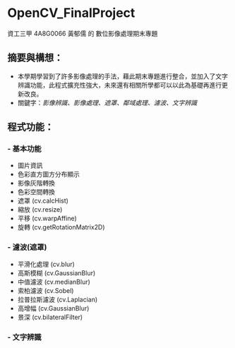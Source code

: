 # OpenCV_FinalProject
資工三甲 4A8G0066 黃郁儒 的 數位影像處理期末專題


## 摘要與構想：
* 本學期學習到了許多影像處理的手法，藉此期末專題進行整合，並加入了文字辨識功能，此程式擴充性強大，未來還有相關所學都可以以此為基礎再進行更新改良。
* 關鍵字：_影像辨識、影像處理、遮罩、鄰域處理、濾波、文字辨識_


## 程式功能：

### - 基本功能
* 圖片資訊
* 色彩直方圖方分布顯示
* 影像灰階轉換
* 色彩空間轉換
* 遮罩 (cv.calcHist)
* 縮放 (cv.resize)
* 平移 (cv.warpAffine)
* 旋轉 (cv.getRotationMatrix2D)
      
### - 濾波(遮罩)
* 平滑化處理 (cv.blur)
* 高斯模糊 (cv.GaussianBlur)
* 中值濾波 (cv.medianBlur)
* 索柏濾波 (cv.Sobel)
* 拉普拉斯濾波 (cv.Laplacian)
* 高增幅 (cv.GaussianBlur)
* 景深 (cv.bilateralFilter)
      
### - 文字辨識
